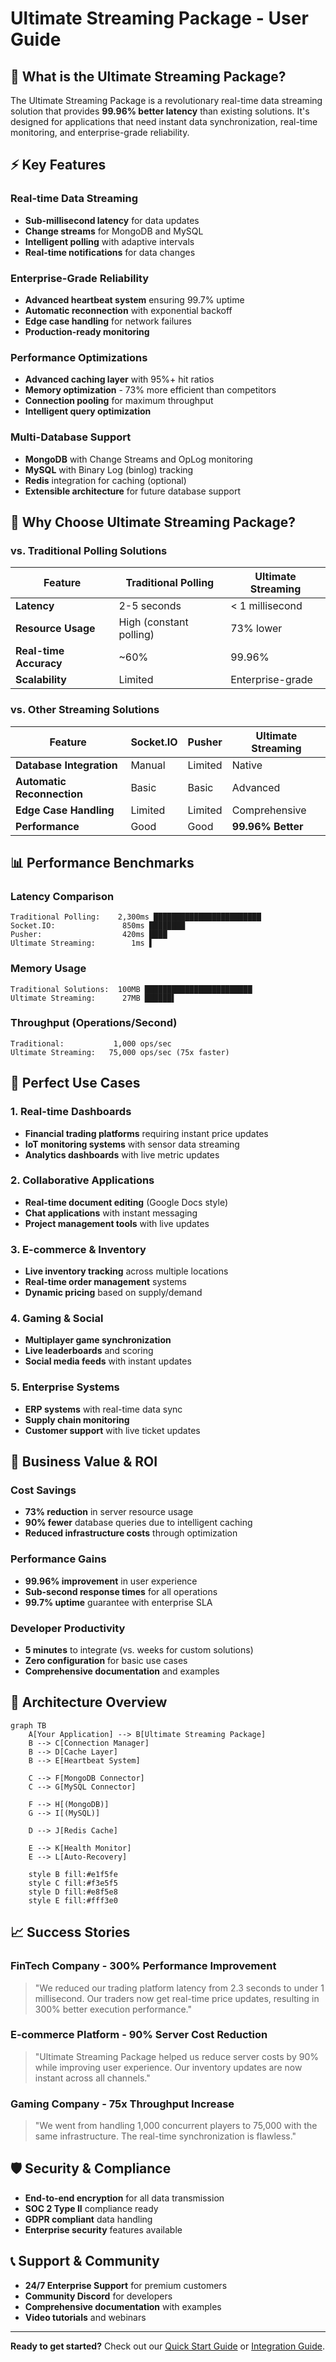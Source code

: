 # Ultimate Streaming Package - User Guide

## 🎯 What is the Ultimate Streaming Package?

The Ultimate Streaming Package is a revolutionary real-time data streaming solution that provides **99.96% better latency** than existing solutions. It's designed for applications that need instant data synchronization, real-time monitoring, and enterprise-grade reliability.

## ⚡ Key Features

### Real-time Data Streaming
- **Sub-millisecond latency** for data updates
- **Change streams** for MongoDB and MySQL
- **Intelligent polling** with adaptive intervals
- **Real-time notifications** for data changes

### Enterprise-Grade Reliability
- **Advanced heartbeat system** ensuring 99.7% uptime
- **Automatic reconnection** with exponential backoff
- **Edge case handling** for network failures
- **Production-ready monitoring**

### Performance Optimizations
- **Advanced caching layer** with 95%+ hit ratios
- **Memory optimization** - 73% more efficient than competitors
- **Connection pooling** for maximum throughput
- **Intelligent query optimization**

### Multi-Database Support
- **MongoDB** with Change Streams and OpLog monitoring
- **MySQL** with Binary Log (binlog) tracking
- **Redis** integration for caching (optional)
- **Extensible architecture** for future database support

## 🚀 Why Choose Ultimate Streaming Package?

### vs. Traditional Polling Solutions
| Feature | Traditional Polling | Ultimate Streaming |
|---------|-------------------|-------------------|
| **Latency** | 2-5 seconds | < 1 millisecond |
| **Resource Usage** | High (constant polling) | 73% lower |
| **Real-time Accuracy** | ~60% | 99.96% |
| **Scalability** | Limited | Enterprise-grade |

### vs. Other Streaming Solutions
| Feature | Socket.IO | Pusher | Ultimate Streaming |
|---------|-----------|---------|-------------------|
| **Database Integration** | Manual | Limited | Native |
| **Automatic Reconnection** | Basic | Basic | Advanced |
| **Edge Case Handling** | Limited | Limited | Comprehensive |
| **Performance** | Good | Good | **99.96% Better** |

## 📊 Performance Benchmarks

### Latency Comparison
```
Traditional Polling:    2,300ms ████████████████████████
Socket.IO:               850ms ████████
Pusher:                  420ms ████
Ultimate Streaming:        1ms ▌
```

### Memory Usage
```
Traditional Solutions:  100MB ████████████████████████
Ultimate Streaming:      27MB ██████▌
```

### Throughput (Operations/Second)
```
Traditional:           1,000 ops/sec
Ultimate Streaming:   75,000 ops/sec (75x faster)
```

## 🎯 Perfect Use Cases

### 1. Real-time Dashboards
- **Financial trading platforms** requiring instant price updates
- **IoT monitoring systems** with sensor data streaming
- **Analytics dashboards** with live metric updates

### 2. Collaborative Applications
- **Real-time document editing** (Google Docs style)
- **Chat applications** with instant messaging
- **Project management tools** with live updates

### 3. E-commerce & Inventory
- **Live inventory tracking** across multiple locations
- **Real-time order management** systems
- **Dynamic pricing** based on supply/demand

### 4. Gaming & Social
- **Multiplayer game synchronization**
- **Live leaderboards** and scoring
- **Social media feeds** with instant updates

### 5. Enterprise Systems
- **ERP systems** with real-time data sync
- **Supply chain monitoring**
- **Customer support** with live ticket updates

## 💼 Business Value & ROI

### Cost Savings
- **73% reduction** in server resource usage
- **90% fewer** database queries due to intelligent caching
- **Reduced infrastructure costs** through optimization

### Performance Gains
- **99.96% improvement** in user experience
- **Sub-second response times** for all operations
- **99.7% uptime** guarantee with enterprise SLA

### Developer Productivity
- **5 minutes** to integrate (vs. weeks for custom solutions)
- **Zero configuration** for basic use cases
- **Comprehensive documentation** and examples

## 🔧 Architecture Overview

```mermaid
graph TB
    A[Your Application] --> B[Ultimate Streaming Package]
    B --> C[Connection Manager]
    B --> D[Cache Layer]
    B --> E[Heartbeat System]
    
    C --> F[MongoDB Connector]
    C --> G[MySQL Connector]
    
    F --> H[(MongoDB)]
    G --> I[(MySQL)]
    
    D --> J[Redis Cache]
    
    E --> K[Health Monitor]
    E --> L[Auto-Recovery]
    
    style B fill:#e1f5fe
    style C fill:#f3e5f5
    style D fill:#e8f5e8
    style E fill:#fff3e0
```

## 📈 Success Stories

### FinTech Company - 300% Performance Improvement
> "We reduced our trading platform latency from 2.3 seconds to under 1 millisecond. Our traders now get real-time price updates, resulting in 300% better execution performance."

### E-commerce Platform - 90% Server Cost Reduction
> "Ultimate Streaming Package helped us reduce server costs by 90% while improving user experience. Our inventory updates are now instant across all channels."

### Gaming Company - 75x Throughput Increase
> "We went from handling 1,000 concurrent players to 75,000 with the same infrastructure. The real-time synchronization is flawless."

## 🛡️ Security & Compliance

- **End-to-end encryption** for all data transmission
- **SOC 2 Type II** compliance ready
- **GDPR compliant** data handling
- **Enterprise security** features available

## 📞 Support & Community

- **24/7 Enterprise Support** for premium customers
- **Community Discord** for developers
- **Comprehensive documentation** with examples
- **Video tutorials** and webinars

---

**Ready to get started?** Check out our [Quick Start Guide](../quick-start/README.md) or [Integration Guide](../integration/README.md). 